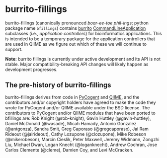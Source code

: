burrito-fillings
================

burrito-fillings (canonically pronounced *boar-ee-toe phil-ings*; python package name ``bfillings``) contains [burrito](https://github.com/biocore/burrito) [CommandLineApplication](https://github.com/biocore/burrito/blob/master/burrito/util.py#L161) subclasses (i.e., *application controllers*) for bioinformatics applications. This is intended to be a temporary package for the application controllers that are used in QIIME as we figure out which of these we will continue to support.

**Note:** burrito fillings is currently under active development and its API is not stable. Major compatibility-breaking API changes will likely happen as development progresses.

The pre-history of burrito-fillings
-----------------------------------

burrito-fillings derives from code in [PyCogent](http://www.pycogent.org) and [QIIME](http://www.qiime.org), and the contributors and/or copyright holders have agreed to make the code they wrote for PyCogent and/or QIIME available under the BSD license. The contributors to PyCogent and/or QIIME modules that have been ported to bfillings are: Rob Knight (@rob-knight), Gavin Huttley (@gavin-huttley), Daniel McDonald (@wasade), Micah Hamady, Antonio Gonzalez (@antgonza), Sandra Smit, Greg Caporaso (@gregcaporaso), Jai Ram Rideout (@jairideout), Cathy Lozupone (@clozupone), Mike Robeson (@mikerobeson), Marcin Cieslik, Peter Maxwell, Jeremy Widmann, Zongzhi Liu, Michael Dwan, Logan Knecht (@loganknecht), Andrew Cochran, Jose Carlos Clemente (@cleme), Damien Coy, and Levi McCracken.
